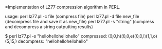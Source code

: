 =Implementation of LZ77 compression algorithm in PERL.

usage: perl lz77.pl -c file (compress file)
       perl lz77.pl -d file new_file (decompress file and save it as new_file)
       perl lz77.pl -s "string" (compress and decompress a string outputting results)

$ perl lz77.pl -s "hellohellohellohello"
compressed: (0,0,h)(0,0,e)(0,0,l)(1,1,o)(5,15,)
decompress: "hellohellohellohello"


